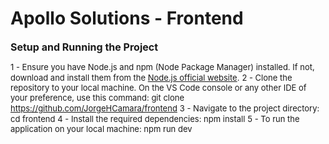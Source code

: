 # Apollo Solutions - Frontend

<font size="3">**Setup and Running the Project**</font>

<font size="2">1 - Ensure you have Node.js and npm (Node Package Manager) installed. If not, download and install them from the [Node.js official website](https://nodejs.org/).</font>
<font size="2">2 - Clone the repository to your local machine. On the VS Code console or any other IDE of your preference, use this command: git clone https://github.com/JorgeHCamara/frontend</font>
<font size="2">3 - Navigate to the project directory: cd frontend</font>
<font size="2">4 - Install the required dependencies: npm install</font>
<font size="2">5 - To run the application on your local machine: npm run dev</font>